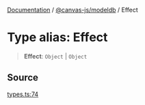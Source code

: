 [Documentation](../../../index.md) / [@canvas-js/modeldb](../index.md) / Effect

# Type alias: Effect

> **Effect**: `Object` \| `Object`

## Source

[types.ts:74](https://github.com/canvasxyz/canvas/blob/4c6b729f/packages/modeldb/src/types.ts#L74)
